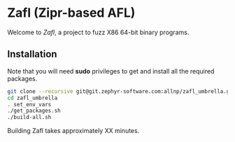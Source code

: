 # Zafl (Zipr-based AFL)

Welcome to *Zafl*, a project to fuzz X86 64-bit binary programs.

## Installation
Note that you will need **sudo** privileges to get and install all the required packages.
```bash
git clone --recursive git@git.zephyr-software.com:allnp/zafl_umbrella.git
cd zafl_umbrella
. set_env_vars
./get_packages.sh
./build-all.sh
```

Building Zafl takes approximately XX minutes.